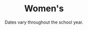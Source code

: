 ---
title: "Women's"
category: "Connect"
description: "Women’s Ministry aims to cultivate a space where sisters can seek encouragement, prayer, and accountability. Through discipleship, women’s times, and retreat we aspire to build Christ-centered relationships where sisters can grow and support one another. "
location: "Various activities around San Luis Obispo."
date: "Dates vary throughout the school year."
gif: "../../images/connect/womens.gif"
img: "../../images/connect/womens.jpg"
link: ""
---